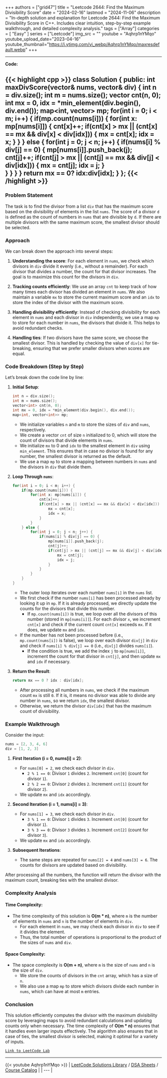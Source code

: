 
+++
authors = ["grid47"]
title = "Leetcode 2644: Find the Maximum Divisibility Score"
date = "2024-02-16"
lastmod = "2024-11-06"
description = "In-depth solution and explanation for Leetcode 2644: Find the Maximum Divisibility Score in C++. Includes clear intuition, step-by-step example walkthrough, and detailed complexity analysis."
tags = ["Array"]
categories = [
    "Easy"
]
series = ["Leetcode"]
img_src = ""
youtube = "Aqhrp1nYMqo"
youtube_upload_date="2023-04-16"
youtube_thumbnail="https://i.ytimg.com/vi_webp/Aqhrp1nYMqo/maxresdefault.webp"
+++



---
**Code:**

{{< highlight cpp >}}
class Solution {
public:
    int maxDivScore(vector<int>& nums, vector<int>& div) {
        int n = div.size();
        int m = nums.size();
        vector<int> cnt(n, 0);
        int mx = 0, idx = *min_element(div.begin(), div.end());
        map<int, vector<int>> mp;
        for(int i = 0; i < m; i++) {
            if(mp.count(nums[i])) {
                for(int x: mp[nums[i]]) {
                    cnt[x]++;
                    if(cnt[x] > mx || (cnt[x] == mx && div[x] < div[idx])) {
                        mx = cnt[x];
                        idx = x;
                    }
                }
            } else {
                for(int j = 0; j < n; j++) {
                    if(nums[i] % div[j] == 0) {
                        mp[nums[i]].push_back(j);
                        cnt[j]++;
                        if(cnt[j] > mx || (cnt[j] == mx && div[j] < div[idx])) {
                            mx = cnt[j];
                            idx = j;
                        }                        
                    }
                }
            }
        }
        return mx == 0? idx:div[idx];
    }
};
{{< /highlight >}}
---

### Problem Statement

The task is to find the divisor from a list `div` that has the maximum score based on the divisibility of elements in the list `nums`. The score of a divisor `d` is defined as the count of numbers in `nums` that are divisible by `d`. If there are multiple divisors with the same maximum score, the smallest divisor should be selected.

### Approach

We can break down the approach into several steps:

1. **Understanding the score**: For each element in `nums`, we check which divisors in `div` divide it evenly (i.e., without a remainder). For each divisor that divides a number, the count for that divisor increases. The goal is to maximize this count for the divisors in `div`.

2. **Tracking counts efficiently**: We use an array `cnt` to keep track of how many times each divisor has divided an element in `nums`. We also maintain a variable `mx` to store the current maximum score and an `idx` to store the index of the divisor with the maximum score.

3. **Handling divisibility efficiently**: Instead of checking divisibility for each element in `nums` and each divisor in `div` independently, we use a map `mp` to store for each number in `nums`, the divisors that divide it. This helps to avoid redundant checks.

4. **Handling ties**: If two divisors have the same score, we choose the smallest divisor. This is handled by checking the value of `div[x]` for tie-breaking, ensuring that we prefer smaller divisors when scores are equal.

### Code Breakdown (Step by Step)

Let’s break down the code line by line:

1. **Initial Setup**:
   ```cpp
   int n = div.size();
   int m = nums.size();
   vector<int> cnt(n, 0);
   int mx = 0, idx = *min_element(div.begin(), div.end());
   map<int, vector<int>> mp;
   ```
   - We initialize variables `n` and `m` to store the sizes of `div` and `nums`, respectively.
   - We create a vector `cnt` of size `n` initialized to 0, which will store the count of divisors that divide elements in `nums`.
   - We initialize `mx` to 0 and `idx` to the smallest element in `div` using `min_element`. This ensures that in case no divisor is found for any number, the smallest divisor is returned as the default.
   - We use a map `mp` to store a mapping between numbers in `nums` and the divisors in `div` that divide them.

2. **Loop Through `nums`**:
   ```cpp
   for(int i = 0; i < m; i++) {
       if(mp.count(nums[i])) {
           for(int x: mp[nums[i]]) {
               cnt[x]++;
               if(cnt[x] > mx || (cnt[x] == mx && div[x] < div[idx])) {
                   mx = cnt[x];
                   idx = x;
               }
           }
       } else {
           for(int j = 0; j < n; j++) {
               if(nums[i] % div[j] == 0) {
                   mp[nums[i]].push_back(j);
                   cnt[j]++;
                   if(cnt[j] > mx || (cnt[j] == mx && div[j] < div[idx])) {
                       mx = cnt[j];
                       idx = j;
                   }
               }
           }
       }
   }
   ```
   - The outer loop iterates over each number `nums[i]` in the `nums` list.
   - We first check if the number `nums[i]` has been processed already by looking it up in `mp`. If it is already processed, we directly update the counts for the divisors that divide this number.
     - If `mp.count(nums[i])` is true, we loop over all the divisors of this number (stored in `mp[nums[i]]`). For each divisor `x`, we increment `cnt[x]` and check if the current count `cnt[x]` exceeds `mx`. If it does, we update `mx` and `idx`.
   - If the number has not been processed before (i.e., `mp.count(nums[i])` is false), we loop over each divisor `div[j]` in `div` and check if `nums[i] % div[j] == 0` (i.e., `div[j]` divides `nums[i]`).
     - If the condition is true, we add the index `j` to `mp[nums[i]]`, increment the count for that divisor in `cnt[j]`, and then update `mx` and `idx` if necessary.

3. **Return the Result**:
   ```cpp
   return mx == 0 ? idx : div[idx];
   ```
   - After processing all numbers in `nums`, we check if the maximum count `mx` is still `0`. If it is, it means no divisor was able to divide any number in `nums`, so we return `idx`, the smallest divisor.
   - Otherwise, we return the divisor `div[idx]` that has the maximum count of divisibility.

### Example Walkthrough

Consider the input:
```cpp
nums = [2, 3, 4, 6]
div = [1, 2, 3]
```

1. **First Iteration (i = 0, nums[i] = 2)**:
   - For `nums[0] = 2`, we check each divisor in `div`.
     - `2 % 1 == 0`: Divisor `1` divides `2`. Increment `cnt[0]` (count for divisor `1`).
     - `2 % 2 == 0`: Divisor `2` divides `2`. Increment `cnt[1]` (count for divisor `2`).
   - We update `mx` and `idx` accordingly.

2. **Second Iteration (i = 1, nums[i] = 3)**:
   - For `nums[1] = 3`, we check each divisor in `div`.
     - `3 % 1 == 0`: Divisor `1` divides `3`. Increment `cnt[0]` (count for divisor `1`).
     - `3 % 3 == 0`: Divisor `3` divides `3`. Increment `cnt[2]` (count for divisor `3`).
   - We update `mx` and `idx` accordingly.

3. **Subsequent Iterations**:
   - The same steps are repeated for `nums[2] = 4` and `nums[3] = 6`. The counts for divisors are updated based on divisibility.

After processing all the numbers, the function will return the divisor with the maximum count, breaking ties with the smallest divisor.

### Complexity Analysis

#### Time Complexity:
- The time complexity of this solution is **O(m * n)**, where `m` is the number of elements in `nums` and `n` is the number of elements in `div`.
  - For each element in `nums`, we may check each divisor in `div` to see if it divides the element.
  - Thus, the total number of operations is proportional to the product of the sizes of `nums` and `div`.

#### Space Complexity:
- The space complexity is **O(m + n)**, where `m` is the size of `nums` and `n` is the size of `div`.
  - We store the counts of divisors in the `cnt` array, which has a size of `n`.
  - We also use a map `mp` to store which divisors divide each number in `nums`, which can have at most `m` entries.

### Conclusion

This solution efficiently computes the divisor with the maximum divisibility score by leveraging maps to avoid redundant calculations and updating counts only when necessary. The time complexity of **O(m * n)** ensures that it handles even larger inputs effectively. The algorithm also ensures that in case of ties, the smallest divisor is selected, making it optimal for a variety of inputs.

[`Link to LeetCode Lab`](https://leetcode.com/problems/find-the-maximum-divisibility-score/description/)

---
{{< youtube Aqhrp1nYMqo >}}
| [LeetCode Solutions Library](https://grid47.xyz/leetcode/) / [DSA Sheets](https://grid47.xyz/sheets/) / [Course Catalog](https://grid47.xyz/courses/) |
| --- |
